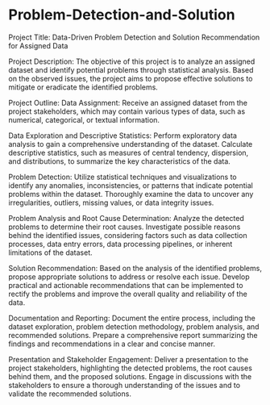 # Problem-Detection-and-Solution

Project Title: Data-Driven Problem Detection and Solution Recommendation for Assigned Data

Project Description:
The objective of this project is to analyze an assigned dataset and identify potential problems through statistical analysis. Based on the observed issues, the project aims to propose effective solutions to mitigate or eradicate the identified problems.

Project Outline:
Data Assignment: Receive an assigned dataset from the project stakeholders, which may contain various types of data, such as numerical, categorical, or textual information.

Data Exploration and Descriptive Statistics: Perform exploratory data analysis to gain a comprehensive understanding of the dataset. Calculate descriptive statistics, such as measures of central tendency, dispersion, and distributions, to summarize the key characteristics of the data.

Problem Detection: Utilize statistical techniques and visualizations to identify any anomalies, inconsistencies, or patterns that indicate potential problems within the dataset. Thoroughly examine the data to uncover any irregularities, outliers, missing values, or data integrity issues.

Problem Analysis and Root Cause Determination: Analyze the detected problems to determine their root causes. Investigate possible reasons behind the identified issues, considering factors such as data collection processes, data entry errors, data processing pipelines, or inherent limitations of the dataset.

Solution Recommendation: Based on the analysis of the identified problems, propose appropriate solutions to address or resolve each issue. Develop practical and actionable recommendations that can be implemented to rectify the problems and improve the overall quality and reliability of the data.

Documentation and Reporting: Document the entire process, including the dataset exploration, problem detection methodology, problem analysis, and recommended solutions. Prepare a comprehensive report summarizing the findings and recommendations in a clear and concise manner.

Presentation and Stakeholder Engagement: Deliver a presentation to the project stakeholders, highlighting the detected problems, the root causes behind them, and the proposed solutions. Engage in discussions with the stakeholders to ensure a thorough understanding of the issues and to validate the recommended solutions.
